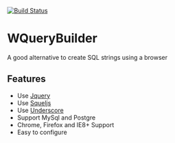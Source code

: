 [![Build Status](https://travis-ci.org/webbers/wquerybuilder.svg?branch=master)](https://travis-ci.org/webbers/wquerybuilder)
# WQueryBuilder
A good alternative to create SQL strings using a browser

## Features

* Use [Jquery](https://github.com/jquery/jquery)
* Use [Squeljs](https://github.com/hiddentao/squel)
* Use [Underscore](https://github.com/jashkenas/underscore)
* Support MySql and Postgre
* Chrome, Firefox and IE8+ Support
* Easy to configure
